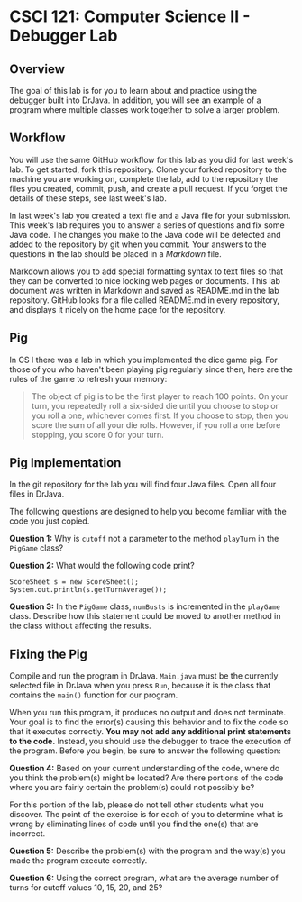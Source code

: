 # CSCI 121: Computer Science II - Debugger Lab

## Overview

The goal of this lab is for you to learn about and practice using the debugger
built into DrJava. In addition, you will see an example of a program where
multiple classes work together to solve a larger problem.

## Workflow

You will use the same GitHub workflow for this lab as you did for last week's
lab. To get started, fork this repository. Clone your forked repository to the
machine you are working on, complete the lab, add to the repository the files
you created, commit, push, and create a pull request. If you forget the details
of these steps, see last week's lab.

In last week's lab you created a text file and a Java file for your
submission. This week's lab requires you to answer a series of questions and
fix some Java code. The changes you make to the Java code will be detected and
added to the repository by git when you commit. Your answers to the questions
in the lab should be placed in a *Markdown* file.

Markdown allows you to add special formatting syntax to text files so that they
can be converted to nice looking web pages or documents. This lab document was
written in Markdown and saved as README.md in the lab repository. GitHub looks
for a file called README.md in every repository, and displays it nicely on the
home page for the repository.

## Pig

In CS I there was a lab in which you implemented the dice game pig. For those of
you who haven't been playing pig regularly since then, here are the rules of
the game to refresh your memory:

> The object of pig is to be the first player to reach 100 points. On your
turn, you repeatedly roll a six-sided die until you choose to stop or you roll
a one, whichever comes first. If you choose to stop, then you score the sum of
all your die rolls. However, if you roll a one before stopping, you score 0 for
your turn.

## Pig Implementation

In the git repository for the lab you will find four Java files. Open all four
files in DrJava.

The following questions are designed to help you become familiar with the code
you just copied.

**Question 1:** Why is `cutoff` not a parameter to the method `playTurn` in the
`PigGame` class?

**Question 2:** What would the following code print?
```
ScoreSheet s = new ScoreSheet();
System.out.println(s.getTurnAverage());
```

**Question 3:** In the `PigGame` class, `numBusts` is incremented in the
`playGame` class. Describe how this statement could be moved to another method
in the class without affecting the results.

## Fixing the Pig

Compile and run the program in DrJava. `Main.java` must be the currently
selected file in DrJava when you press `Run`, because it is the class that
contains the `main()` function for our program.

When you run this program, it produces no output and does not terminate.  Your
goal is to find the error(s) causing this behavior and to fix the code so that
it executes correctly. **You may not add any additional print statements to
the code.** Instead, you should use the debugger to trace the execution of the
program. Before you begin, be sure to answer the following question:

**Question 4:** Based on your current understanding of the code, where do you
think the problem(s) might be located?  Are there portions of the code where
you are fairly certain the problem(s) could not possibly be?

For this portion of the lab, please do not tell other students what you
discover.  The point of the exercise is for each of you to determine what is
wrong by eliminating lines of code until you find the one(s) that are
incorrect.

**Question 5:** Describe the problem(s) with the program and the way(s) you
made the program execute correctly.

**Question 6:** Using the correct program, what are the average number of turns
for cutoff values 10, 15, 20, and 25?

